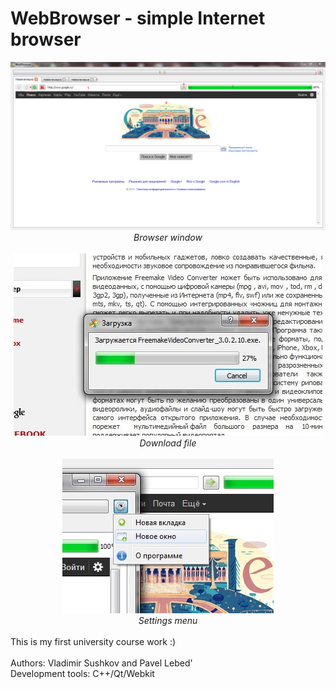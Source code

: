 # WebBrowser - simple Internet browser
<div align="center">
    <img src="screenshots/screen_1.png">
    <br>
    <i>Browser window</i>
    <br>
    <br>
    <img src="screenshots/screen_2.jpg">
    <br>
    <i>Download file</i>
    <br>
    <br>
    <img src="screenshots/screen_3.jpg">
    <br>
    <i>Settings menu</i>
</div>
<br>
This is my first university course work :)<br>
<br>
Authors: Vladimir Sushkov and Pavel Lebed'<br>
Development tools: C++/Qt/Webkit
